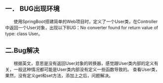 ﻿## 一．	BUG出现环境
&nbsp;  &nbsp;  &nbsp;  &nbsp;使用SpringBoot搭建简单的Web项目时，定义了一个User类，在Controller中返回一个User对象，出现以下BUG：No converter found for return value of type: class User。
<br>


## 二.Bug解决
&nbsp;  &nbsp;  &nbsp;  &nbsp;根据英文，意思是没有返回User对象的转换器，感觉跟User类内部的定义有关，一般这种情况都可能是User类内部没有定义一些函数导致的。
查看User类，果然，没有定义get和set方法，添加上之后，问题解决。




